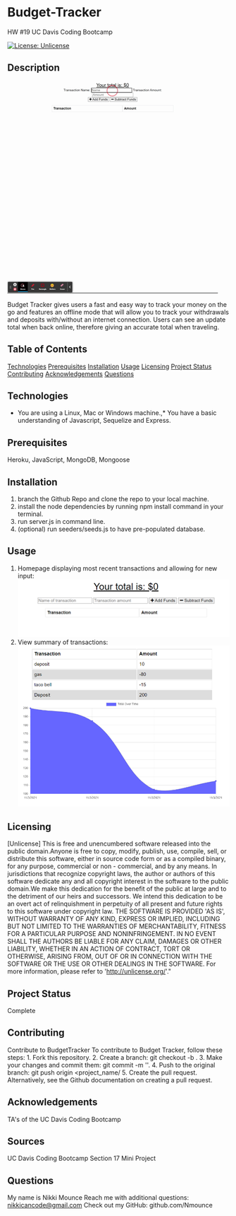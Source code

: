 # Budget-Tracker

HW #19 UC Davis Coding Bootcamp

[![License: Unlicense](https://img.shields.io/badge/license-Unlicense-blue.svg)](http://unlicense.org/)

## Description

![](/public/images/functionality.gif)

Budget Tracker gives users a fast and easy way to track your money on the go and
features an offline mode that will allow you to track your withdrawals and
deposits with/without an internet connection. Users can see an update total when
back online, therefore giving an accurate total when traveling.

## Table of Contents

[Technologies](#technologies)
[Prerequisites](#prerequisites)
[Installation](#installation)
[Usage](#usage)
[Licensing](#licensing)
[Project Status](#projectStatus)
[Contributing](#contributing)
[Acknowledgements](#acknowledgements)
[Questions](#questions)

## Technologies

- You are using a Linux, Mac or Windows machine.,\* You have a basic
  understanding of Javascript, Sequelize and Express.

## Prerequisites

Heroku, JavaScript, MongoDB, Mongoose

## Installation

1. branch the Github Repo and clone the repo to your local machine.
2. install the node dependencies by running npm install command in your terminal.
3. run server.js in command line.
4. (optional) run seeders/seeds.js to have pre-populated database.

## Usage

1. Homepage displaying most recent transactions and allowing for new input:
   ![](/public/images/homepage.png)
2. View summary of transactions:
   ![](/public/images/graph.png)

## Licensing

[Unlicense] This is free and unencumbered software released into the public domain.Anyone is free to copy, modify, publish, use, compile, sell, or distribute this software, either in source code form or as a compiled binary, for any purpose, commercial or non - commercial, and by any means. In jurisdictions that recognize copyright laws, the author or authors of this software dedicate any and all copyright interest in the software to the public domain.We make this dedication for the benefit of the public at large and to the detriment of our heirs and successors. We intend this dedication to be an overt act of relinquishment in perpetuity of all present and future rights to this software under copyright law. THE SOFTWARE IS PROVIDED 'AS IS', WITHOUT WARRANTY OF ANY KIND, EXPRESS OR IMPLIED, INCLUDING BUT NOT LIMITED TO THE WARRANTIES OF MERCHANTABILITY, FITNESS FOR A PARTICULAR PURPOSE AND NONINFRINGEMENT. IN NO EVENT SHALL THE AUTHORS BE LIABLE FOR ANY CLAIM, DAMAGES OR OTHER LIABILITY, WHETHER IN AN ACTION OF CONTRACT, TORT OR OTHERWISE, ARISING FROM, OUT OF OR IN CONNECTION WITH THE SOFTWARE OR THE USE OR OTHER DEALINGS IN THE SOFTWARE. For more information, please refer to 'http://unlicense.org/'."

## Project Status

Complete

## Contributing

Contribute to BudgetTracker
To contribute to Budget Tracker, follow these steps: 1. Fork this repository. 2. Create a branch: git checkout -b <branch name>. 3. Make your changes and commit them: git commit -m '<commit message>'. 4. Push to the original branch: git push origin <project_name/<location> 5. Create the pull request.
Alternatively, see the Github documentation on creating a pull request.

## Acknowledgements

TA's of the UC Davis Coding Bootcamp

## Sources

UC Davis Coding Bootcamp Section 17 Mini Project

## Questions

My name is Nikki Mounce
Reach me with additional questions: nikkicancode@gmail.com
Check out my GitHub: github.com/Nmounce
